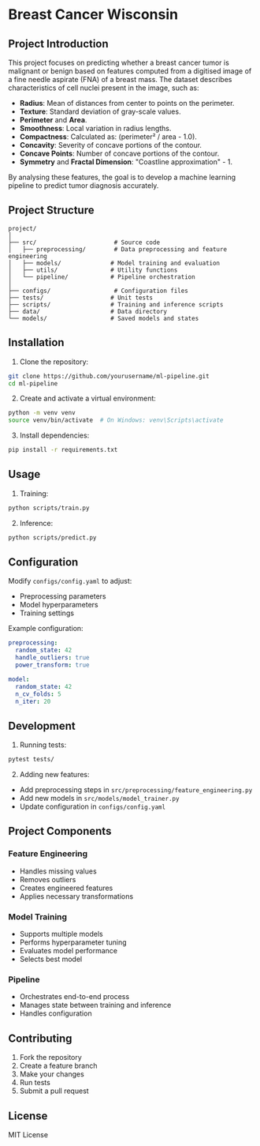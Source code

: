 # Breast Cancer Wisconsin

## Project Introduction
This project focuses on predicting whether a breast cancer tumor is malignant or benign based on features computed from a digitised image of a fine needle aspirate (FNA) of a breast mass. The dataset describes characteristics of cell nuclei present in the image, such as:

- **Radius**: Mean of distances from center to points on the perimeter.
- **Texture**: Standard deviation of gray-scale values.
- **Perimeter** and **Area**.
- **Smoothness**: Local variation in radius lengths.
- **Compactness**: Calculated as: (perimeter² / area - 1.0).
- **Concavity**: Severity of concave portions of the contour.
- **Concave Points**: Number of concave portions of the contour.
- **Symmetry** and **Fractal Dimension**: "Coastline approximation" - 1.

By analysing these features, the goal is to develop a machine learning pipeline to predict tumor diagnosis accurately.

## Project Structure

```
project/
│
├── src/                      # Source code
│   ├── preprocessing/        # Data preprocessing and feature engineering
│   ├── models/              # Model training and evaluation
│   ├── utils/               # Utility functions
│   └── pipeline/            # Pipeline orchestration
│
├── configs/                  # Configuration files
├── tests/                   # Unit tests
├── scripts/                 # Training and inference scripts
├── data/                    # Data directory
└── models/                  # Saved models and states
```

## Installation

1. Clone the repository:
```bash
git clone https://github.com/yourusername/ml-pipeline.git
cd ml-pipeline
```

2. Create and activate a virtual environment:
```bash
python -m venv venv
source venv/bin/activate  # On Windows: venv\Scripts\activate
```

3. Install dependencies:
```bash
pip install -r requirements.txt
```

## Usage

1. Training:
```bash
python scripts/train.py
```

2. Inference:
```bash
python scripts/predict.py
```

## Configuration

Modify `configs/config.yaml` to adjust:
- Preprocessing parameters
- Model hyperparameters
- Training settings

Example configuration:
```yaml
preprocessing:
  random_state: 42
  handle_outliers: true
  power_transform: true

model:
  random_state: 42
  n_cv_folds: 5
  n_iter: 20
```

## Development

1. Running tests:
```bash
pytest tests/
```

2. Adding new features:
- Add preprocessing steps in `src/preprocessing/feature_engineering.py`
- Add new models in `src/models/model_trainer.py`
- Update configuration in `configs/config.yaml`

## Project Components

### Feature Engineering
- Handles missing values
- Removes outliers
- Creates engineered features
- Applies necessary transformations

### Model Training
- Supports multiple models
- Performs hyperparameter tuning
- Evaluates model performance
- Selects best model

### Pipeline
- Orchestrates end-to-end process
- Manages state between training and inference
- Handles configuration

## Contributing

1. Fork the repository
2. Create a feature branch
3. Make your changes
4. Run tests
5. Submit a pull request

## License

MIT License
